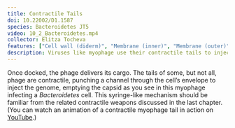 ```yaml
---
title: Contractile Tails
doi: 10.22002/D1.1587
species: Bacteroidetes JT5
video: 10_2_Bacteroidetes.mp4
collector: Elitza Tocheva
features: ["Cell wall (diderm)", "Membrane (inner)", "Membrane (outer)", "Phage capsids", "Phage tail fibers", "Phage tails", "Pili", "Ribosomes", "Storage granules"]
description: Viruses like myophage use their contractile tails to inject their genomes into bacteria like Bacteroidetes. Not all phage have contractile tails
---
```


Once docked, the phage delivers its cargo. The tails of some, but not all, phage are contractile, punching a channel through the cell’s envelope to inject the genome, emptying the capsid as you see in this myophage infecting a *Bacteroidetes* cell. This syringe-like mechanism should be familiar from the related contractile weapons discussed in the last chapter. (You can watch an animation of a contractile myophage tail in action on [YouTube](https://www.youtube.com/watch?v=h_CnXmoZwbI).)

